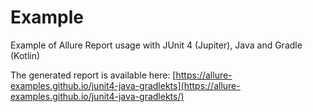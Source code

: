 # Example

Example of Allure Report usage with JUnit 4 (Jupiter), Java and Gradle (Kotlin)

The generated report is available here: [https://allure-examples.github.io/junit4-java-gradlekts](https://allure-examples.github.io/junit4-java-gradlekts/)
